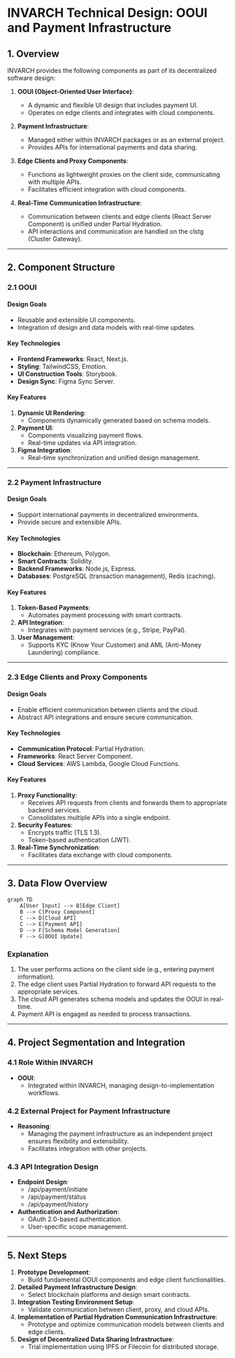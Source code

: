 # INVARCH Technical Design: OOUI and Payment Infrastructure

## **1. Overview**
INVARCH provides the following components as part of its decentralized software design:

1. **OOUI (Object-Oriented User Interface)**:
   - A dynamic and flexible UI design that includes payment UI.
   - Operates on edge clients and integrates with cloud components.

2. **Payment Infrastructure**:
   - Managed either within INVARCH packages or as an external project.
   - Provides APIs for international payments and data sharing.

3. **Edge Clients and Proxy Components**:
   - Functions as lightweight proxies on the client side, communicating with multiple APIs.
   - Facilitates efficient integration with cloud components.

4. **Real-Time Communication Infrastructure**:
   - Communication between clients and edge clients (React Server Component) is unified under Partial Hydration.
   - API interactions and communication are handled on the clstg (Cluster Gateway).

---

## **2. Component Structure**

### **2.1 OOUI**
#### **Design Goals**
- Reusable and extensible UI components.
- Integration of design and data models with real-time updates.

#### **Key Technologies**
- **Frontend Frameworks**: React, Next.js.
- **Styling**: TailwindCSS, Emotion.
- **UI Construction Tools**: Storybook.
- **Design Sync**: Figma Sync Server.

#### **Key Features**
1. **Dynamic UI Rendering**:
   - Components dynamically generated based on schema models.
2. **Payment UI**:
   - Components visualizing payment flows.
   - Real-time updates via API integration.
3. **Figma Integration**:
   - Real-time synchronization and unified design management.

---

### **2.2 Payment Infrastructure**
#### **Design Goals**
- Support international payments in decentralized environments.
- Provide secure and extensible APIs.

#### **Key Technologies**
- **Blockchain**: Ethereum, Polygon.
- **Smart Contracts**: Solidity.
- **Backend Frameworks**: Node.js, Express.
- **Databases**: PostgreSQL (transaction management), Redis (caching).

#### **Key Features**
1. **Token-Based Payments**:
   - Automates payment processing with smart contracts.
2. **API Integration**:
   - Integrates with payment services (e.g., Stripe, PayPal).
3. **User Management**:
   - Supports KYC (Know Your Customer) and AML (Anti-Money Laundering) compliance.

---

### **2.3 Edge Clients and Proxy Components**
#### **Design Goals**
- Enable efficient communication between clients and the cloud.
- Abstract API integrations and ensure secure communication.

#### **Key Technologies**
- **Communication Protocol**: Partial Hydration.
- **Frameworks**: React Server Component.
- **Cloud Services**: AWS Lambda, Google Cloud Functions.

#### **Key Features**
1. **Proxy Functionality**:
   - Receives API requests from clients and forwards them to appropriate backend services.
   - Consolidates multiple APIs into a single endpoint.
2. **Security Features**:
   - Encrypts traffic (TLS 1.3).
   - Token-based authentication (JWT).
3. **Real-Time Synchronization**:
   - Facilitates data exchange with cloud components.

---

## **3. Data Flow Overview**

```mermaid
graph TD
    A[User Input] --> B[Edge Client]
    B --> C[Proxy Component]
    C --> D[Cloud API]
    C --> E[Payment API]
    D --> F[Schema Model Generation]
    F --> G[OOUI Update]
```

### **Explanation**
1. The user performs actions on the client side (e.g., entering payment information).
2. The edge client uses Partial Hydration to forward API requests to the appropriate services.
3. The cloud API generates schema models and updates the OOUI in real-time.
4. Payment API is engaged as needed to process transactions.

---

## **4. Project Segmentation and Integration**

### **4.1 Role Within INVARCH**
- **OOUI**:
  - Integrated within INVARCH, managing design-to-implementation workflows.

### **4.2 External Project for Payment Infrastructure**
- **Reasoning**:
  - Managing the payment infrastructure as an independent project ensures flexibility and extensibility.
  - Facilitates integration with other projects.

### **4.3 API Integration Design**
- **Endpoint Design**:
  - /api/payment/initiate
  - /api/payment/status
  - /api/payment/history
- **Authentication and Authorization**:
  - OAuth 2.0-based authentication.
  - User-specific scope management.

---

## **5. Next Steps**
1. **Prototype Development**:
   - Build fundamental OOUI components and edge client functionalities.
2. **Detailed Payment Infrastructure Design**:
   - Select blockchain platforms and design smart contracts.
3. **Integration Testing Environment Setup**:
   - Validate communication between client, proxy, and cloud APIs.
4. **Implementation of Partial Hydration Communication Infrastructure**:
   - Prototype and optimize communication models between clients and edge clients.
5. **Design of Decentralized Data Sharing Infrastructure**:
   - Trial implementation using IPFS or Filecoin for distributed storage.
